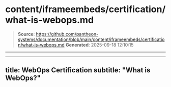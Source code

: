 # content/iframeembeds/certification/what-is-webops.md

> **Source**: https://github.com/pantheon-systems/documentation/blob/main/content/iframeembeds/certification/what-is-webops.md
> **Generated**: 2025-09-18 12:10:15

---

---
title: WebOps Certification
subtitle: "What is WebOps?"
---

<Partial file="certification-guide/what-is-webops.md" />
